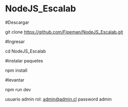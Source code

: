 # NodeJS_Escalab

#Descargar

git clone https://github.com/Fipeman/NodeJS_Escalab.git

#Ingresar

cd NodeJS_Escalab

#instalar paquetes

npm install

#levantar

npm run dev

usuario admin rol: admin@admin.cl password admin
